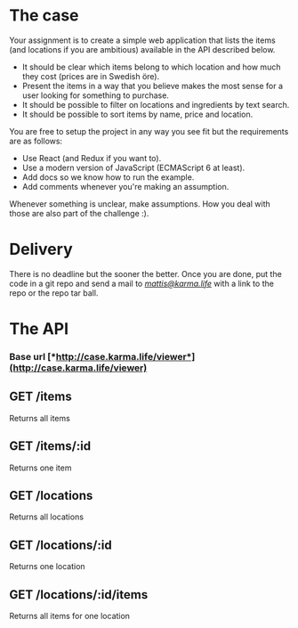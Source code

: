 # The case
Your assignment is to create a simple web application that lists the items (and locations if you are ambitious) available in the API described below.
* It should be clear which items belong to which location and how much they cost (prices are in Swedish öre).
* Present the items in a way that you believe makes the most sense for a user looking for something to purchase.
* It should be possible to filter on locations and ingredients by text search.
* It should be possible to sort items by name, price and location.

You are free to setup the project in any way you see fit but the requirements are as follows:

* Use React (and Redux if you want to).
* Use a modern version of JavaScript (ECMAScript 6 at least).
* Add docs so we know how to run the example.
* Add comments whenever you're making an assumption.

Whenever something is unclear, make assumptions. How you deal with those are also part of the challenge :).

# Delivery

There is no deadline but the sooner the better. Once you are done, put the code in a git repo and send a mail to *mattis@karma.life* with a link to the repo or the repo tar ball.

# The API

### Base url [*http://case.karma.life/viewer*](http://case.karma.life/viewer)

## GET /items
Returns all items

## GET /items/:id
Returns one item

## GET /locations
Returns all locations

## GET /locations/:id
Returns one location

## GET /locations/:id/items
Returns all items for one location
